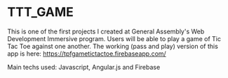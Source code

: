 # TTT_GAME

This is one of the first projects I created at General Assembly's Web Development Immersive program. 
Users will be able to play a game of Tic Tac Toe against one another. 
The working (pass and play) version of this app is here: https://tpfgametictactoe.firebaseapp.com/

Main techs used: Javascript, Angular.js and Firebase

